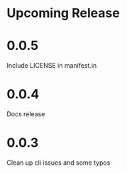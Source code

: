 # Upcoming Release

# 0.0.5

Include LICENSE in manifest.in

# 0.0.4

Docs release

# 0.0.3

Clean up cli issues and some typos
